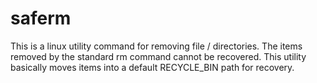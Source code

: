 # saferm

This is a linux utility command for removing file / directories. The items removed by the standard rm command cannot be recovered. This utility basically moves items into a default RECYCLE_BIN path for recovery.
